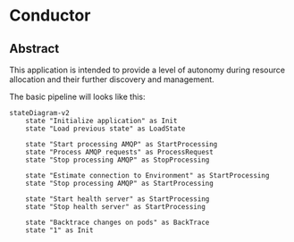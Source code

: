Conductor
===

Abstract
---

This application is intended to provide a level of autonomy during resource 
allocation and their further discovery and management.

The basic pipeline will looks like this:

```mermaid
stateDiagram-v2
    state "Initialize application" as Init
    state "Load previous state" as LoadState

    state "Start processing AMQP" as StartProcessing
    state "Process AMQP requests" as ProcessRequest
    state "Stop processing AMQP" as StopProcessing
    
    state "Estimate connection to Environment" as StartProcessing
    state "Stop processing AMQP" as StartProcessing
    
    state "Start health server" as StartProcessing
    state "Stop health server" as StartProcessing
    
    state "Backtrace changes on pods" as BackTrace
    state "1" as Init
```